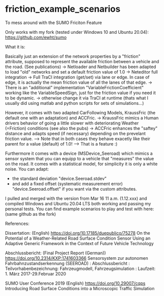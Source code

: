 # friction_example_scenarios
To mess around with the SUMO Friciton Feature

Only works with my fork (tested under Windows 10 and Ubuntu 20.04): https://github.com/ewht/sumo

What it is:

Basically just an extension of the network properties by a "friction" attribute, supposed to represent the available friction between a vehicle and the road. (See publications)
 -> Netloader and Netbuilder has been adapted to load "old" networks and set a default friction value of 1.0
 -> Neteditor full integration
 -> Full TraCI integration (get/set) via lane or edge. In case of edge, it is actually the mean friction value of all the lanes of that edge.
 -> There is an "additional" implementation "VariableFrictionCoefficient" working like the VariableSpeedSign, just for the friction value if you need it to be dynamic.
 -> otherwise change it via TraCI at runtime (thats what I usually did using matlab and python scripts for sets of simulations...)

However, it comes with two adapted CarFollowing Models, KraussFric (the default one with an adaptation) and ACCFric.
 -> KraussFric mimics a Human drivers behavior of going a little slower with deteriorating Weather (=Friction) conditions (see also the pubs)
 -> ACCFric enhances the "saftey" distance and adapts speed (if necessary) depending on the prevelant friction value. 
 --> Note that in both cases they behave exacetly like their parent for a value (default) of 1.0! --> That is a feature :)

Furthermore it comes with a device (MSDevice_Seeroad) which mimics a sensor system that you can equipp to a vehicle that "measures" the value on the road.
It comes with a statistical model, for simplicity it is only a white noise. You can adapt:
- the standard deviation "device.Seeroad.stdev"
- and add a fixed offset (systematic measurement error) "device.Seeroad.offset"
if you want via the custom attributes.

I pulled and merged with the version from Mar 16 11 a.m. (1.12.xxx) and compiled Windows and Ubuntu 20.04 LTS both working and passing my personal tests.
You can find example scenarios to play and test with here: (same github as the fork) 


References:

Dissertation: (English)
https://doi.org/10.17185/duepublico/75278
On the Potential of a Weather-Related Road Surface Condition Sensor Using an Adaptive Generic Framework in the Context of Future Vehicle Technology

Abschlussbericht: (Final Project Report (German))
https://doi.org/10.2314/KXP:1741603366
Sensorsystem zur autonomen Fahrbahnzustandserkennung (SEEROAD) : Abschlussbericht : Teilvorhabenbezeichnung: Fahrzeugmodell, Fahrzeugsimulation : Laufzeit: 1. März 2017-29.Februar 2020

SUMO User Conference 2019 (English)
https://doi.org/10.29007/cqps
Introducing Road Surface Conditions into a Microscopic Traffic Simulation
